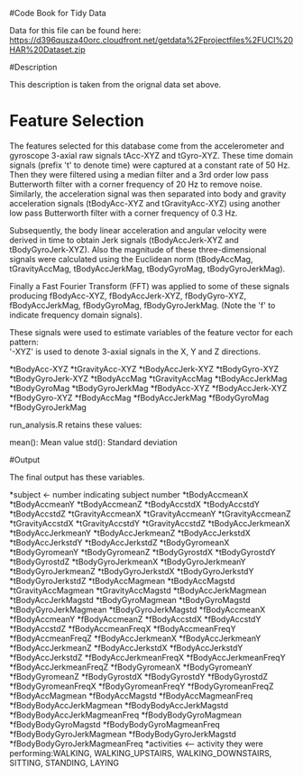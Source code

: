 #Code Book for Tidy Data

Data for this file can be found here:
https://d396qusza40orc.cloudfront.net/getdata%2Fprojectfiles%2FUCI%20HAR%20Dataset.zip 

#Description

This description is taken from the orignal data set above. 

Feature Selection 
=================

The features selected for this database come from the accelerometer and gyroscope 3-axial raw signals tAcc-XYZ and tGyro-XYZ. These time domain signals (prefix 't' to denote time) were captured at a constant rate of 50 Hz. Then they were filtered using a median filter and a 3rd order low pass Butterworth filter with a corner frequency of 20 Hz to remove noise. Similarly, the acceleration signal was then separated into body and gravity acceleration signals (tBodyAcc-XYZ and tGravityAcc-XYZ) using another low pass Butterworth filter with a corner frequency of 0.3 Hz. 

Subsequently, the body linear acceleration and angular velocity were derived in time to obtain Jerk signals (tBodyAccJerk-XYZ and tBodyGyroJerk-XYZ). Also the magnitude of these three-dimensional signals were calculated using the Euclidean norm (tBodyAccMag, tGravityAccMag, tBodyAccJerkMag, tBodyGyroMag, tBodyGyroJerkMag). 

Finally a Fast Fourier Transform (FFT) was applied to some of these signals producing fBodyAcc-XYZ, fBodyAccJerk-XYZ, fBodyGyro-XYZ, fBodyAccJerkMag, fBodyGyroMag, fBodyGyroJerkMag. (Note the 'f' to indicate frequency domain signals). 

These signals were used to estimate variables of the feature vector for each pattern:  
'-XYZ' is used to denote 3-axial signals in the X, Y and Z directions.

*tBodyAcc-XYZ
*tGravityAcc-XYZ
*tBodyAccJerk-XYZ
*tBodyGyro-XYZ
*tBodyGyroJerk-XYZ
*tBodyAccMag
*tGravityAccMag
*tBodyAccJerkMag
*tBodyGyroMag
*tBodyGyroJerkMag
*fBodyAcc-XYZ
*fBodyAccJerk-XYZ
*fBodyGyro-XYZ
*fBodyAccMag
*fBodyAccJerkMag
*fBodyGyroMag
*fBodyGyroJerkMag

run_analysis.R retains these values: 

mean(): Mean value
std(): Standard deviation

#Output

The final output has these variables.

*subject <- number indicating subject number
*tBodyAccmeanX
*tBodyAccmeanY
*tBodyAccmeanZ
*tBodyAccstdX
*tBodyAccstdY
*tBodyAccstdZ
*tGravityAccmeanX
*tGravityAccmeanY
*tGravityAccmeanZ
*tGravityAccstdX
*tGravityAccstdY
*tGravityAccstdZ
*tBodyAccJerkmeanX
*tBodyAccJerkmeanY
*tBodyAccJerkmeanZ
*tBodyAccJerkstdX
*tBodyAccJerkstdY
*tBodyAccJerkstdZ
*tBodyGyromeanX
*tBodyGyromeanY
*tBodyGyromeanZ
*tBodyGyrostdX
*tBodyGyrostdY
*tBodyGyrostdZ
*tBodyGyroJerkmeanX
*tBodyGyroJerkmeanY
*tBodyGyroJerkmeanZ
*tBodyGyroJerkstdX
*tBodyGyroJerkstdY
*tBodyGyroJerkstdZ
*tBodyAccMagmean
*tBodyAccMagstd
*tGravityAccMagmean
*tGravityAccMagstd
*tBodyAccJerkMagmean
*tBodyAccJerkMagstd
*tBodyGyroMagmean
*tBodyGyroMagstd
*tBodyGyroJerkMagmean
*tBodyGyroJerkMagstd
*fBodyAccmeanX
*fBodyAccmeanY
*fBodyAccmeanZ
*fBodyAccstdX
*fBodyAccstdY
*fBodyAccstdZ
*fBodyAccmeanFreqX
*fBodyAccmeanFreqY
*fBodyAccmeanFreqZ
*fBodyAccJerkmeanX
*fBodyAccJerkmeanY
*fBodyAccJerkmeanZ
*fBodyAccJerkstdX
*fBodyAccJerkstdY
*fBodyAccJerkstdZ
*fBodyAccJerkmeanFreqX
*fBodyAccJerkmeanFreqY
*fBodyAccJerkmeanFreqZ
*fBodyGyromeanX
*fBodyGyromeanY
*fBodyGyromeanZ
*fBodyGyrostdX
*fBodyGyrostdY
*fBodyGyrostdZ
*fBodyGyromeanFreqX
*fBodyGyromeanFreqY
*fBodyGyromeanFreqZ
*fBodyAccMagmean
*fBodyAccMagstd
*fBodyAccMagmeanFreq
*fBodyBodyAccJerkMagmean
*fBodyBodyAccJerkMagstd
*fBodyBodyAccJerkMagmeanFreq
*fBodyBodyGyroMagmean
*fBodyBodyGyroMagstd
*fBodyBodyGyroMagmeanFreq
*fBodyBodyGyroJerkMagmean
*fBodyBodyGyroJerkMagstd
*fBodyBodyGyroJerkMagmeanFreq
*activities <-- activity they were performing:WALKING, WALKING_UPSTAIRS, WALKING_DOWNSTAIRS, SITTING, STANDING, LAYING


